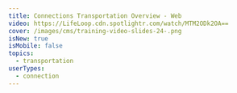 ```yaml
---
title: Connections Transportation Overview - Web
video: https://LifeLoop.cdn.spotlightr.com/watch/MTM2ODk2OA==
cover: /images/cms/training-video-slides-24-.png
isNew: true
isMobile: false
topics:
  - transportation
userTypes:
  - connection
---
```

